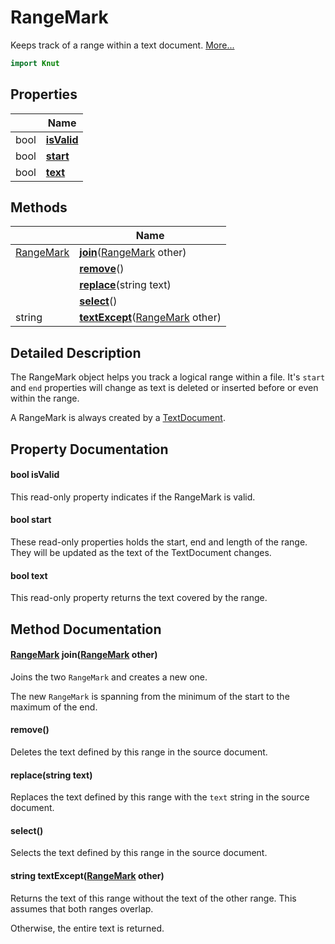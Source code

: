 # RangeMark

Keeps track of a range within a text document. [More...](#detailed-description)

```qml
import Knut
```

## Properties

| | Name |
|-|-|
|bool|**[isValid](#isValid)**|
|bool|**[start](#start)**|
|bool|**[text](#text)**|

## Methods

| | Name |
|-|-|
|[RangeMark](../knut/rangemark.md) |**[join](#join)**([RangeMark](../knut/rangemark.md) other)|
||**[remove](#remove)**()|
||**[replace](#replace)**(string text)|
||**[select](#select)**()|
|string |**[textExcept](#textExcept)**([RangeMark](../knut/rangemark.md) other)|

## Detailed Description

The RangeMark object helps you track a logical range within a file.
It's `start` and `end` properties will change as text is deleted or inserted before or even within the range.

A RangeMark is always created by a [TextDocument](textdocument.md).

## Property Documentation

#### <a name="isValid"></a>bool **isValid**

This read-only property indicates if the RangeMark is valid.

#### <a name="start"></a>bool **start**

These read-only properties holds the start, end and length of the range. They will be updated
as the text of the TextDocument changes.

#### <a name="text"></a>bool **text**

This read-only property returns the text covered by the range.

## Method Documentation

#### <a name="join"></a>[RangeMark](../knut/rangemark.md) **join**([RangeMark](../knut/rangemark.md) other)

Joins the two `RangeMark` and creates a new one.

The new `RangeMark` is spanning from the minimum of the start to the maximum of the end.

#### <a name="remove"></a>**remove**()

Deletes the text defined by this range in the source document.

#### <a name="replace"></a>**replace**(string text)

Replaces the text defined by this range with the `text` string in the source document.

#### <a name="select"></a>**select**()

Selects the text defined by this range in the source document.

#### <a name="textExcept"></a>string **textExcept**([RangeMark](../knut/rangemark.md) other)

Returns the text of this range without the text of the other range.
This assumes that both ranges overlap.

Otherwise, the entire text is returned.
